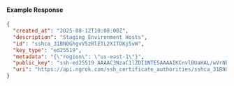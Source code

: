 <!-- Code generated for API Clients. DO NOT EDIT. -->

#### Example Response

```json
{
  "created_at": "2025-08-12T10:08:00Z",
  "description": "Staging Environment Hosts",
  "id": "sshca_31BN0GhgvV5zRlETL2XITDKj5vW",
  "key_type": "ed25519",
  "metadata": "{\"region\": \"us-east-1\"}",
  "public_key": "ssh-ed25519 AAAAC3NzaC1lZDI1NTE5AAAAIKCnvlBUaHAL/wVrNbsZXscXs5QsKcLXdg3oWplHne7g",
  "uri": "https://api.ngrok.com/ssh_certificate_authorities/sshca_31BN0GhgvV5zRlETL2XITDKj5vW"
}
```
